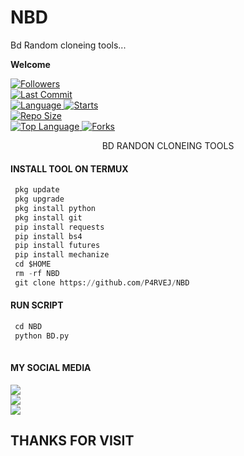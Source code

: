 # NBD
Bd  Random cloneing tools...

____Welcome____


<a href="https://github.com/P4RVEJ/followers">
<img title="Followers" src="https://img.shields.io/github/followers/P4RVEJ?label=Followers&color=green&style=flat-square"></a>

<br>
  <a href="https://github.com/P4RVEJ/termux-style/stargazers/">
  <a href="https://github.com/P4RVEJ/NBD">
    <img alt="Last Commit" src="https://img.shields.io/github/last-commit/P4RVEJ/NBD.svg"/>
  </a>
<br>
  <a href="https://github.com/P4RVEJ/NBD">
    <img alt="Language" src="https://img.shields.io/github/languages/count/P4RVEJ/NBD.svg"/>
  </a>
  <a href="https://github.com/P4RVEJ/NBD">
    <img alt="Starts" src="https://img.shields.io/github/stars/P4RVEJ/NBD.svg"/>
  </a>
<br>
<a href="https://github.com/P4RVEJ/NBD">
    <img alt="Repo Size" src="https://img.shields.io/github/repo-size/P4RVEJ/NBD.svg"/>
  </a>
<br>
<a href="https://github.com/P4RVEJ/NBD">
    <img alt="Top Language" src="https://img.shields.io/github/languages/top/P4RVEJ/NBD.svg"/> <a                                                                                                        href="https://github.com/Azim-vau/fcpromax">
    <img alt="Forks" src="https://img.shields.io/github/forks/P4RVEJ/NBD.svg"/>
  </a>
</div>

</br>
<p align="center">
      BD RANDON CLONEING TOOLS
</p>
  
#### INSTALL TOOL ON TERMUX
```python
 pkg update
 pkg upgrade
 pkg install python
 pkg install git
 pip install requests
 pip install bs4
 pip install futures
 pip install mechanize
 cd $HOME 
 rm -rf NBD
 git clone https://github.com/P4RVEJ/NBD
```
#### RUN SCRIPT
```python
 cd NBD
 python BD.py
 
```


#### MY SOCIAL MEDIA

[![](https://img.shields.io/badge/Github-black?logo=Github&logoColor=red&labelColor=black)](https://github.com/P4RVEJ) <br>
[![](https://img.shields.io/badge/Facebook-black?logo=Facebook&logoColor=red&labelColor=blue)](https://www.facebook.com/profile.php?id=100083176569981) <br>
[![](https://img.shields.io/badge/Facebook-black?logo=Facebook&logoColor=yellow&labelColor=red)](https://facebook.com/groups/737172040863921/) <br>

<h2> THANKS FOR VISIT <h2\>
